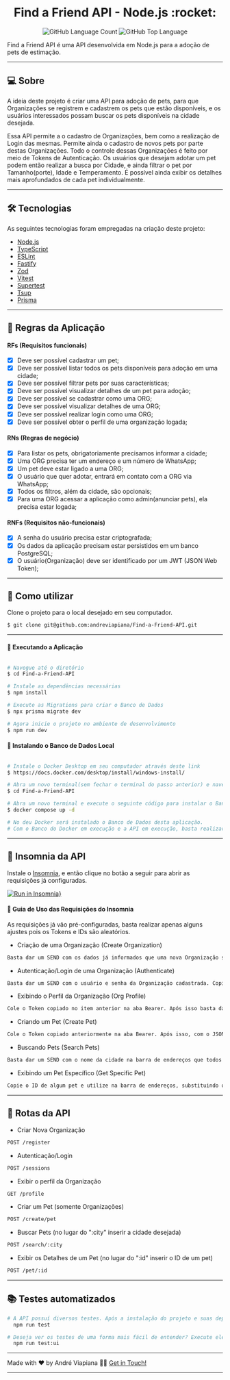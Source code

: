 <p align="center">
  <h1 align="center">Find a Friend API - Node.js :rocket:</h1>
</p>

<p align="center" margin-top="25px" >
  <img alt="GitHub Language Count" src="https://img.shields.io/github/languages/count/andreviapiana/Find-a-Friend-API" />

  <img alt="GitHub Top Language" src="https://img.shields.io/github/languages/top/andreviapiana/Find-a-Friend-API" />
</p>


Find a Friend API é uma API desenvolvida em Node.js para a adoção de pets de estimação.

___

## 💻 Sobre
A ideia deste projeto é criar uma API para adoção de pets, para que Organizações se registrem e cadastrem os pets que estão disponíveis, e os usuários interessados possam buscar os pets disponíveis na cidade desejada.

Essa API permite a o cadastro de Organizações, bem como a realização de Login das mesmas. Permite ainda o cadastro de novos pets por parte destas Organizações. Todo o controle dessas Organizações é feito por meio de Tokens de Autenticação. Os usuários que desejam  adotar um pet podem então realizar a busca por Cidade, e ainda filtrar o pet por Tamanho(porte), Idade e Temperamento. É possível ainda exibir os detalhes mais aprofundados de cada pet individualmente.

___

## 🛠 Tecnologias

As seguintes tecnologias foram empregadas na criação deste projeto:

- [Node.js](https://nodejs.org/en)
- [TypeScript](https://www.typescriptlang.org/)
- [ESLint](https://eslint.org/)
- [Fastify](https://www.npmjs.com/package/fastify)
- [Zod](https://www.npmjs.com/package/zod)
- [Vitest](https://vitest.dev/)
- [Supertest](https://www.npmjs.com/package/supertest)
- [Tsup](https://tsup.egoist.dev/)
- [Prisma](https://www.prisma.io/)

___

## 🚀 Regras da Aplicação

#### RFs (Requisitos funcionais)

- [x] Deve ser possível cadastrar um pet;
- [x] Deve ser possível listar todos os pets disponíveis para adoção em uma cidade;
- [x] Deve ser possível filtrar pets por suas características;
- [x] Deve ser possível visualizar detalhes de um pet para adoção;
- [x] Deve ser possível se cadastrar como uma ORG;
- [x] Deve ser possível visualizar detalhes de uma ORG;
- [x] Deve ser possível realizar login como uma ORG;
- [x] Deve ser possível obter o perfil de uma organização logada;

#### RNs (Regras de negócio)

- [x] Para listar os pets, obrigatoriamente precisamos informar a cidade;
- [x] Uma ORG precisa ter um endereço e um número de WhatsApp;
- [x] Um pet deve estar ligado a uma ORG;
- [x] O usuário que quer adotar, entrará em contato com a ORG via WhatsApp;
- [x] Todos os filtros, além da cidade, são opcionais;
- [x] Para uma ORG acessar a aplicação como admin(anunciar pets), ela precisa estar logada;

#### RNFs (Requisitos não-funcionais)

- [x] A senha do usuário precisa estar criptografada;
- [x] Os dados da aplicação precisam estar persistidos em um banco PostgreSQL;
- [x] O usuário(Organização) deve ser identificado por um JWT (JSON Web Token);

___

## 🚀 Como utilizar

Clone o projeto para o local desejado em seu computador.

```bash
$ git clone git@github.com:andreviapiana/Find-a-Friend-API.git
```
___

#### 🚧 Executando a Aplicação
```bash

# Navegue até o diretório
$ cd Find-a-Friend-API

# Instale as dependências necessárias
$ npm install

# Execute as Migrations para criar o Banco de Dados
$ npx prisma migrate dev

# Agora inicie o projeto no ambiente de desenvolvimento
$ npm run dev

```

#### 🚧 Instalando o Banco de Dados Local
```bash

# Instale o Docker Desktop em seu computador através deste link
$ https://docs.docker.com/desktop/install/windows-install/

# Abra um novo terminal(sem fechar o terminal do passo anterior) e navegue até o diretório
$ cd Find-a-Friend-API

# Abra um novo terminal e execute o seguinte código para instalar o Banco(o Docker deve estar instalado e em execução)
$ docker compose up -d

# No deu Docker será instalado o Banco de Dados desta aplicação.
# Com o Banco do Docker em execução e a API em execução, basta realizar as requisições pelo Insomnia.

```

___

## 📇 Insomnia da API

Instale o [Insomnia](https://insomnia.rest/download), e então clique no botão a seguir para abrir as requisições já configuradas.

[![Run in Insomnia}](https://insomnia.rest/images/run.svg)](https://insomnia.rest/run/?label=Find%20a%20Friend%20API&uri=https%3A%2F%2Fraw.githubusercontent.com%2Fandreviapiana%2FFind-a-Friend-API%2Fmaster%2Fexport)

#### 🚀 Guia de Uso das Requisições do Insomnia
As requisições já vão pré-configuradas, basta realizar apenas alguns ajustes pois os Tokens e IDs são aleatórios.

- Criação de uma Organização (Create Organization)
```bash
Basta dar um SEND com os dados já informados que uma nova Organização será cadastrada.
```

- Autenticação/Login de uma Organização (Authenticate)
```bash
Basta dar um SEND com o usuário e senha da Organização cadastrada. Copie o Token que será Retornado nesse passo.
```

- Exibindo o Perfil da Organização (Org Profile)
```bash
Cole o Token copiado no item anterior na aba Bearer. Após isso basta dar SEND que os dados da Organização serão exibidos.
```

- Criando um Pet (Create Pet)
```bash
Cole o Token copiado anteriormente na aba Bearer. Após isso, com o JSON já tendo os dados do Pet, basta dar SEND que ele será criado.
```

- Buscando Pets (Search Pets)
```bash
Basta dar um SEND com o nome da cidade na barra de endereços que todos os pets dela serão exibidos. Se quiser filtrar por Idade, Temperamento e Tamanho, utilize a aba Query.
```

- Exibindo um Pet Específico (Get Specific Pet)
```bash
Copie o ID de algum pet e utilize na barra de endereços, substituindo o ID que já está preenchido nela. Todos os dados do Pet em questão serão exibidos.
```
___

## 🔀 Rotas da API

- Criar Nova Organização
```bash
POST /register
```

- Autenticação/Login
```bash
POST /sessions
```

- Exibir o perfil da Organização
```bash
GET /profile
```

- Criar um Pet (somente Organizações)
```bash
POST /create/pet
```

- Buscar Pets (no lugar do ":city" inserir a cidade desejada)
```bash
POST /search/:city
```

- Exibir os Detalhes de um Pet (no lugar do ":id" inserir o ID de um pet)
```bash
POST /pet/:id
```

___

## 📚 Testes automatizados

```bash
# A API possuí diversos testes. Após a instalação do projeto e suas depêndencias:
  npm run test
```

```bash
# Deseja ver os testes de uma forma mais fácil de entender? Execute eles pela UI(eles vão abrir no navegador):
  npm run test:ui
```

___

Made with ❤️ by André Viapiana 👋🏽 [Get in Touch!](https://www.linkedin.com/in/andreviapiana/)

---
